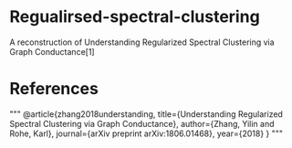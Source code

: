 # Regualirsed-spectral-clustering
A reconstruction of Understanding Regularized Spectral Clustering via Graph Conductance[1] 

















# References
"""
@article{zhang2018understanding,
  title={Understanding Regularized Spectral Clustering via Graph Conductance},
  author={Zhang, Yilin and Rohe, Karl},
  journal={arXiv preprint arXiv:1806.01468},
  year={2018}
}
"""



